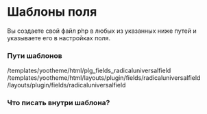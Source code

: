 # Шаблоны поля
Вы создаете свой файл php в любых из указанных ниже путей и указываете его в настройках поля.

### Пути шаблонов
/templates/yootheme/html/plg_fields_radicaluniversalfield
/templates/yootheme/html/layouts/plugin/fields/radicaluniversalfield
/layouts/plugin/fields/radicaluniversalfield


### Что писать внутри шаблона?